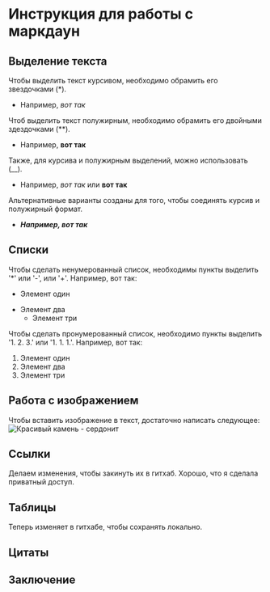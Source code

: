 # Инструкция для работы с маркдаун

## Выделение текста

Чтобы выделить текст курсивом, необходимо обрамить его звездочками (*). 

+ Например, *вот так*

Чтоб выделить текст полужирным, необходимо обрамить его двойными здездочками (**). 

+ Например, **вот так**

Также, для курсива и полужирным выделений, можно использовать (__).

+ Например, _вот так_ или __вот так__

Альтернативные варианты созданы для того, чтобы соединять курсив и полужирный формат. 

+ __*Например, вот так*__

## Списки

Чтобы сделать ненумерованный список, необходимы пункты выделить '*' или '-', или '+'.
Например, вот так:
- Элемент один
+ Элемент два
    * Элемент три

Чтобы сделать пронумерованный список, необходимо пункты выделить '1. 2. 3.' или '1. 1. 1.'. Например, вот так:
1. Элемент один
1. Элемент два
1. Элемент три

## Работа с изображением

Чтобы вставить изображение в текст, достаточно написать следующее:  
![Красивый камень - сердонит](Камень.jpg)

## Ссылки  
Делаем изменения, чтобы закинуть их в гитхаб. Хорошо, что я cделала приватный доступ.

## Таблицы  
Теперь изменяет в гитхабе, чтобы сохранять локально.

## Цитаты

## Заключение
